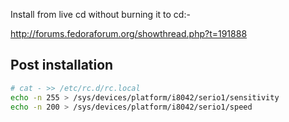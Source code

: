 Install from live cd without burning it to cd:-

http://forums.fedoraforum.org/showthread.php?t=191888

## Post installation

```bash
# cat - >> /etc/rc.d/rc.local
echo -n 255 > /sys/devices/platform/i8042/serio1/sensitivity 
echo -n 200 > /sys/devices/platform/i8042/serio1/speed
```
